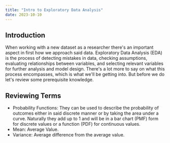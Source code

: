 ```yaml
---
title: "Intro to Exploratory Data Analysis"
date: 2023-10-10
---
```


## Introduction ##

When working with a new dataset as a researcher there's an important aspect in first how we approach said data.
Exploratory Data Analysis (EDA) is the process of detecting mistakes in data, checking assumptions, evaluating relationships between variables, and selecting relevant variables for further analysis and model design. There's a lot more to say on what this process encompasses, which is what we'll be getting into. But before we do let's review some prerequisite knowledge.

## Reviewing Terms ##

<ul>
  <li>
    Probability Functions: They can be used to describe the probability of outcomes either in said discrete manner or by taking the area under a curve. Naturally they add up to 1 and will be in a bar chart (PMF) form for discrete values or a function (PDF) for continuous values.
  </li>
  <li>
    Mean: Average Value.
  </li>
  <li>
    Variance: Average difference from the average value.
  </li>
</ul>

